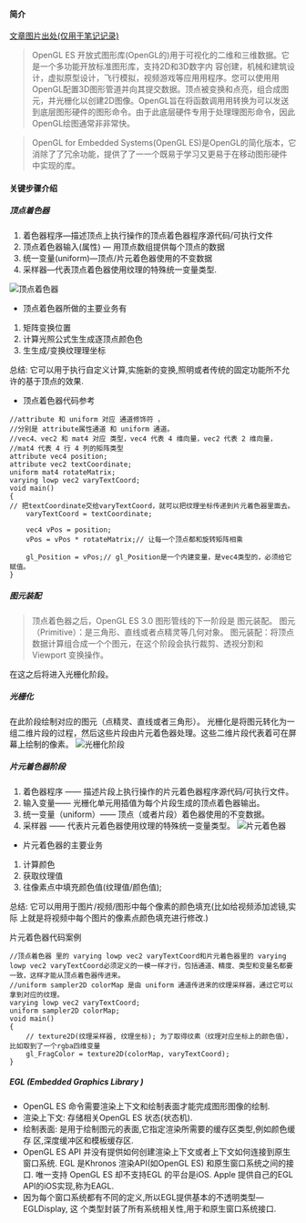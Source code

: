 #### 简介
[文章图片出处(仅用于笔记记录)](https://www.jianshu.com/p/f58fff6d0ba0)
> OpenGL ES 开放式图形库(OpenGL的)用于可视化的二维和三维数据。它是⼀个多功能开放标准图形库，支持2D和3D数字内 容创建，机械和建筑设计，虚拟原型设计，飞行模拟，视频游戏等应⽤用程序。您可以使⽤用OpenGL配置3D图形管道并向其提交数据。顶点被变换和点亮，组合成图元，并光栅化以创建2D图像。OpenGL旨在将函数调⽤用转换为可以发送到底层图形硬件的图形命令。由于此底层硬件专⽤于处理理图形命令，因此OpenGL绘图通常⾮非常快。

> OpenGL for Embedded Systems(OpenGL ES)是OpenGL的简化版本，它消除了了冗余功能，提供了了⼀一个既易于学习又更易于在移动图形硬件 中实现的库。

#### 关键步骤介绍
##### 顶点着色器
1. 着⾊器程序—描述顶点上执⾏操作的顶点着⾊器程序源代码/可执⾏⽂件 
2. 顶点着⾊器输入(属性) — 用顶点数组提供每个顶点的数据 
3. 统⼀变量(uniform)—顶点/⽚元着色器使用的不变数据
4. 采样器—代表顶点着色器使用纹理的特殊统一变量类型.

![顶点着色器](https://upload-images.jianshu.io/upload_images/1367029-81434fb1aa2f133e.png?imageMogr2/auto-orient/strip%7CimageView2/2/w/1240)

* 顶点着色器所做的主要业务有
1. 矩阵变换位置 
2. 计算光照公式⽣生成逐顶点颜⾊色
3. ⽣生成/变换纹理理坐标

总结: 它可以⽤于执行自定义计算,实施新的变换,照明或者传统的固定功能所不允许的基于顶点的效果.

* 顶点着色器代码参考
```
//attribute 和 uniform 对应 通道修饰符 ，
//分别是 attribute属性通道 和 uniform 通道。
//vec4、vec2 和 mat4 对应 类型，vec4 代表 4 维向量，vec2 代表 2 维向量，
//mat4 代表 4 行 4 列的矩阵类型
attribute vec4 position;
attribute vec2 textCoordinate;
uniform mat4 rotateMatrix;
varying lowp vec2 varyTextCoord;
void main()
{
// 把textCoordinate交给varyTextCoord，就可以把纹理坐标传递到片元着色器里面去。
    varyTextCoord = textCoordinate;

    vec4 vPos = position;
    vPos = vPos * rotateMatrix;// 让每一个顶点都和旋转矩阵相乘
    
    gl_Position = vPos;// gl_Position是一个内建变量，是vec4类型的，必须给它赋值。
}
```

##### 图元装配
> 顶点着色器之后，OpenGL ES 3.0 图形管线的下一阶段是 图元装配。
图元（Primitive）：是三角形、直线或者点精灵等几何对象。
图元装配：将顶点数据计算组合成一个个图元，在这个阶段会执行裁剪、透视分割和 Viewport 变换操作。

在这之后将进⼊光栅化阶段。

##### 光栅化
在此阶段绘制对应的图元（点精灵、直线或者三角形）。
光栅化是将图元转化为一组二维片段的过程，然后这些片段由片元着色器处理。这些二维片段代表着可在屏幕上绘制的像素。
![光栅化阶段](https://upload-images.jianshu.io/upload_images/1367029-b51525b764366570.png?imageMogr2/auto-orient/strip%7CimageView2/2/w/1240)

##### 片元着色器阶段
1. 着色器程序 —— 描述⽚段上执⾏操作的片元着⾊器程序源代码/可执行⽂件。
2. 输入变量—— 光栅化单元用插值为每个片段生成的顶点着⾊器输出。
3. 统一变量（uniform）—— 顶点（或者片段）着色器使用的不变数据。
4. 采样器 —— 代表⽚元着色器使⽤纹理的特殊统一变量类型。
![片元着色器](https://upload-images.jianshu.io/upload_images/1367029-faff71525d57527c.png?imageMogr2/auto-orient/strip%7CimageView2/2/w/1240)

* 片元着色器的主要业务
1. 计算颜⾊
2. 获取纹理值
3. 往像素点中填充颜⾊值(纹理值/颜⾊值);

总结: 它可以⽤用于图片/视频/图形中每个像素的颜色填充(⽐如给视频添加滤镜,实际 上就是将视频中每个图片的像素点颜色填充进行修改.)

片元着色器代码案例
```
//顶点着色器 里的 varying lowp vec2 varyTextCoord和片元着色器里的 varying lowp vec2 varyTextCoord必须定义的一模一样才行，包括通道、精度、类型和变量名都要一致，这样才能从顶点着色器传进来。
//uniform sampler2D colorMap 是由 uniform 通道传进来的纹理采样器，通过它可以拿到对应的纹理。
varying lowp vec2 varyTextCoord;
uniform sampler2D colorMap;
void main()
{
    // texture2D(纹理采样器, 纹理坐标); 为了取得纹素（纹理对应坐标上的颜色值），比如取到了一个rgba四维变量
    gl_FragColor = texture2D(colorMap, varyTextCoord);
}
```

##### EGL (Embedded Graphics Library )
* OpenGL ES 命令需要渲染上下文和绘制表面才能完成图形图像的绘制. 
* 渲染上下文: 存储相关OpenGL ES 状态(状态机). 
* 绘制表面: 是用于绘制图元的表面,它指定渲染所需要的缓存区类型,例如颜⾊缓存 区,深度缓冲区和模板缓存区.
* OpenGL ES API 并没有提供如何创建渲染上下文或者上下⽂如何连接到原⽣窗口系统. EGL 是Khronos 渲染API(如OpenGL ES) 和原生窗口系统之间的接口. 唯⼀支持 OpenGL ES 却不支持EGL 的平台是iOS. Apple 提供⾃⼰的EGL API的iOS实现,称为EAGL.
* 因为每个窗口系统都有不同的定义,所以EGL提供基本的不透明类型—EGLDisplay, 这 个类型封装了所有系统相关性,用于和原生窗⼝系统接⼝.


